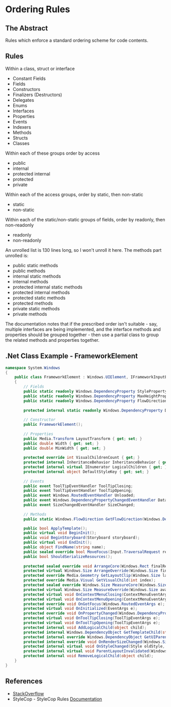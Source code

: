 # Ordering Rules

## The Abstract

Rules which enforce a standard ordering scheme for code contents.

## Rules

Within a class, struct or interface

* Constant Fields
* Fields
* Constructors
* Finalizers (Destructors)
* Delegates
* Enums
* Interfaces
* Properties
* Events
* Indexers
* Methods
* Structs
* Classes

Within each of these groups order by access

* public
* internal
* protected internal
* protected
* private

Within each of the access groups, order by static, then non-static

* static
* non-static

Within each of the static/non-static groups of fields, order by readonly, then non-readonly

* readonly
* non-readonly

An unrolled list is 130 lines long, so I won't unroll it here. The methods part unrolled is:

* public static methods
* public methods
* internal static methods
* internal methods
* protected internal static methods
* protected internal methods
* protected static methods
* protected methods
* private static methods
* private methods

The documentation notes that if the prescribed order isn't suitable - say, multiple interfaces are being implemented, and the interface methods and properties should be grouped together - then use a partial class to group the related methods and properties together.

## .Net Class Example - FrameworkElement

```csharp
namespace System.Windows
{
    public class FrameworkElement : Windows.UIElement, IFrameworkInputElement, Windows.IInputElement, ISupportInitialize, IHaveResources, Markup.IQueryAmbient
    {
        // Fields
        public static readonly Windows.DependencyProperty StyleProperty;
        public static readonly Windows.DependencyProperty MaxHeightProperty;
        public static readonly Windows.DependencyProperty FlowDirectionProperty;
        
        protected internal static readonly Windows.DependencyProperty DefaultStyleKeyProperty;
        
        // Constructor
        public FrameworkElement();
        
        // Properties
        public Media.Transform LayoutTransform { get; set; }
        public double Width { get; set; }
        public double MinWidth { get; set; }
        
        protected override int VisualChildrenCount { get; }
        protected internal InheritanceBehavior InheritanceBehavior { get; set; }
        protected internal virtual IEnumerator LogicalChildren { get; }
        protected internal object DefaultStyleKey { get; set; }
        
        // Events
        public event ToolTipEventHandler ToolTipClosing;
        public event ToolTipEventHandler ToolTipOpening;
        public event Windows.RoutedEventHandler Unloaded;
        public event Windows.DependencyPropertyChangedEventHandler DataContextChanged;
        public event SizeChangedEventHandler SizeChanged;
        
        // Methods
        public static Windows.FlowDirection GetFlowDirection(Windows.DependencyObject element);

        public bool ApplyTemplate();
        public virtual void BeginInit();
        public void BeginStoryboard(Storyboard storyboard);
        public virtual void EndInit();
        public object FindName(string name);
        public sealed override bool MoveFocus(Input.TraversalRequest request);
        public bool ShouldSerializeResources();
        
        protected sealed override void ArrangeCore(Windows.Rect finalRect);
        protected virtual Windows.Size ArrangeOverride(Windows.Size finalSize);
        protected override Media.Geometry GetLayoutClip(Windows.Size layoutSlotSize);
        protected override Media.Visual GetVisualChild(int index);
        protected sealed override Windows.Size MeasureCore(Windows.Size availableSize);
        protected virtual Windows.Size MeasureOverride(Windows.Size availableSize);
        protected virtual void OnContextMenuClosing(ContextMenuEventArgs e);
        protected virtual void OnContextMenuOpening(ContextMenuEventArgs e);
        protected override void OnGotFocus(Windows.RoutedEventArgs e);
        protected virtual void OnInitialized(EventArgs e);
        protected override void OnPropertyChanged(Windows.DependencyPropertyChangedEventArgs e);
        protected virtual void OnToolTipClosing(ToolTipEventArgs e);
        protected virtual void OnToolTipOpening(ToolTipEventArgs e);
        protected internal void AddLogicalChild(object child);
        protected internal Windows.DependencyObject GetTemplateChild(string childName);
        protected internal override Windows.DependencyObject GetUIParentCore();
        protected internal override void OnRenderSizeChanged(Windows.SizeChangedInfo sizeInfo);
        protected internal virtual void OnStyleChanged(Style oldStyle, Style newStyle);
        protected internal virtual void ParentLayoutInvalidated(Windows.UIElement child);
        protected internal void RemoveLogicalChild(object child);
    }
}
```

## References

* [StackOverflow](https://stackoverflow.com/questions/150479/order-of-items-in-classes-fields-properties-constructors-methods)
* StyleCop - StyleCop Rules [Documentation](http://stylecop.soyuz5.com/Ordering%20Rules.html)

